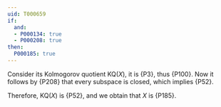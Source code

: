```yaml
---
uid: T000659
if:
  and:
  - P000134: true
  - P000208: true
then:
  P000185: true
---
```


Consider its Kolmogorov quotient $\mathrm{KQ}(X)$, it is {P3}, thus {P100}. Now it follows by {P208} that every subspace is closed, which implies {P52}.

Therefore, $\mathrm{KQ}(X)$ is {P52}, and we obtain that $X$ is {P185}.
